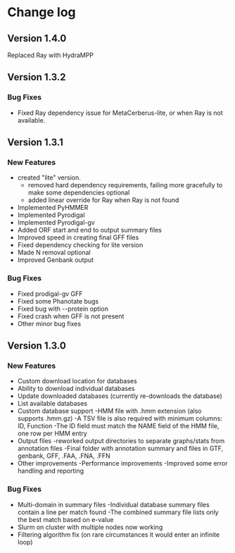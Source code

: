 # Change log

## Version 1.4.0

Replaced Ray with HydraMPP

## Version 1.3.2

### Bug Fixes

- Fixed Ray dependency issue for MetaCerberus-lite, or when Ray is not available.

## Version 1.3.1

### New Features

- created "lite" version.
  - removed hard dependency requirements, failing more gracefully to make some dependencies optional
  - added linear override for Ray when Ray is not found
- Implemented PyHMMER
- Implemented Pyrodigal
- Implemented Pyrodigal-gv
- Added ORF start and end to output summary files
- Improved speed in creating final GFF files
- Fixed dependency checking for lite version
- Made N removal optional
- Improved Genbank output

### Bug Fixes

- Fixed prodigal-gv GFF
- Fixed some Phanotate bugs
- Fixed bug with --protein option
- Fixed crash when GFF is not present
- Other minor bug fixes

## Version 1.3.0

### New Features

- Custom download location for databases
- Ability to download individual databases
- Update downloaded databases (currently re-downloads the database)
- List available databases
- Custom database support
  -HMM file with .hmm extension (also supports .hmm.gz)
  -A TSV file is also required with minimum columns: ID, Function
  -The ID field must match the NAME field of the HMM file, one row per HMM entry
- Output files
  -reworked output directories to separate graphs/stats from annotation files
  -Final folder with annotation summary and files in GTF, genbank, GFF, .FAA, .FNA, .FFN
- Other improvements
  -Performance improvements
  -Improved some error handling and reporting

### Bug Fixes

- Multi-domain in summary files
  -Individual database summary files contain a line per match found
  -The combined summary file lists only the best match based on e-value
- Slurm on cluster with multiple nodes now working
- Filtering algorithm fix (on rare circumstances it would enter an infinite loop)
